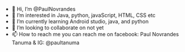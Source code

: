 - 👋 Hi, I’m @PaulNovrandes
- 👀 I’m interested in Java, python, javaScript, HTML, CSS etc
- 🌱 I’m currently learning Android studio, java, and python
- 💞️ I’m looking to collaborate on not yet
- 📫 How to reach me you can reach me on facebook: Paul Novrandes Tanuma & IG: @paultanuma

<!---
PaulNovrandes/PaulNovrandes is a ✨ special ✨ repository because its `README.md` (this file) appears on your GitHub profile.
You can click the Preview link to take a look at your changes.
--->
